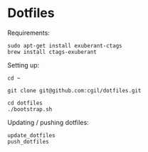 Dotfiles
========

Requirements:

```
sudo apt-get install exuberant-ctags
brew install ctags-exuberant
```

Setting up:

```
cd ~

git clone git@github.com:cgil/dotfiles.git

cd dotfiles
./bootstrap.sh
```

Updating / pushing dotfiles:

```
update_dotfiles
push_dotfiles
```
